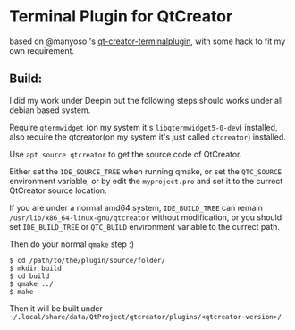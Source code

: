 # Terminal Plugin for QtCreator

based on @manyoso 's [qt-creator-terminalplugin](https://github.com/manyoso/qt-creator-terminalplugin), with some hack to fit my own requirement.

## Build:

I did my work under Deepin but the following steps should works under all debian based system.

Require `qtermwidget` (on my system it's `libqtermwidget5-0-dev`) installed, also require the qtcreator(on my system it's just called `qtcreator`) installed.

Use `apt source qtcreator` to get the source code of QtCreator.

Either set the `IDE_SOURCE_TREE` when running qmake, or set the `QTC_SOURCE` environment variable, or by edit the `myproject.pro` and set it to the currect QtCreator source location.

If you are under a normal amd64 system, `IDE_BUILD_TREE` can remain `/usr/lib/x86_64-linux-gnu/qtcreator` without modification, or you should set `IDE_BUILD_TREE` or `QTC_BUILD` environment variable to the currect path.

Then do your normal `qmake` step :)

```
$ cd /path/to/the/plugin/source/folder/
$ mkdir build
$ cd build
$ qmake ../
$ make
```

Then it will be built under `~/.local/share/data/QtProject/qtcreator/plugins/<qtcreator-version>/`
